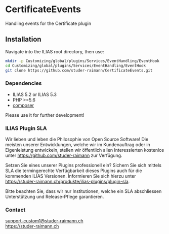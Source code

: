 CertificateEvents
=================

Handling events for the Certificate plugin

Installation
------------
Navigate into the ILIAS root directory, then use:

```bash
mkdir -p Customizing/global/plugins/Services/EventHandling/EventHook
cd Customizing/global/plugins/Services/EventHandling/EventHook
git clone https://github.com/studer-raimann/CertificateEvents.git
```

### Dependencies
* ILIAS 5.2 or ILIAS 5.3
* PHP >=5.6
* [composer](https://getcomposer.org)

Please use it for further development!

### ILIAS Plugin SLA

Wir lieben und leben die Philosophie von Open Source Software! Die meisten unserer Entwicklungen, welche wir im Kundenauftrag oder in Eigenleistung entwickeln, stellen wir öffentlich allen Interessierten kostenlos unter https://github.com/studer-raimann zur Verfügung.

Setzen Sie eines unserer Plugins professionell ein? Sichern Sie sich mittels SLA die termingerechte Verfügbarkeit dieses Plugins auch für die kommenden ILIAS Versionen. Informieren Sie sich hierzu unter https://studer-raimann.ch/produkte/ilias-plugins/plugin-sla.

Bitte beachten Sie, dass wir nur Institutionen, welche ein SLA abschliessen Unterstützung und Release-Pflege garantieren.

### Contact
support-custom1@studer-raimann.ch  
https://studer-raimann.ch  
